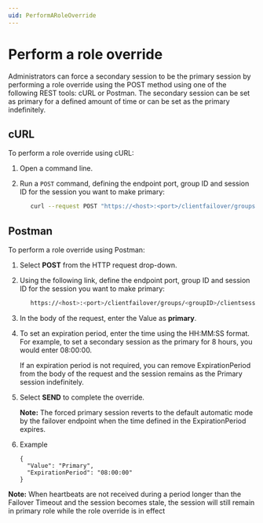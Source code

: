 ```yaml
---
uid: PerformARoleOverride
---
```


# Perform a role override

Administrators can force a secondary session to be the primary session by performing a role override using the POST method using one of the following REST tools: cURL or Postman. The secondary session can be set as primary for a defined amount of time or can be set as the primary indefinitely.

## cURL

To perform a role override using cURL:

1. Open a command line.

2. Run a `POST` command, defining the endpoint port, group ID and session ID for the session you want to make primary:

   ```bash
      curl --request POST "https://<host>:<port>/clientfailover/groups/<groupID>/clientsessions/<sessionID>/roleoverride" --data-raw "{"Value": "Primary"}"
      ```
## Postman

To perform a role override using Postman:

1. Select **POST** from the HTTP request drop-down.

2. Using the following link, define the endpoint port, group ID and session ID for the session you want to make primary:

   ```bash
      https://<host>:<port>/clientfailover/groups/<groupID>/clientsessions/<sessionID>/roleoverride
      ```

3. In the body of the request, enter the Value as **primary**.

4. To set an expiration period, enter the time using the HH:MM:SS format. For example, to set a secondary session as the primary for 8 hours, you would enter 08:00:00.

   If an expiration period is not required, you can remove ExpirationPeriod from the body of the request and the session remains as the Primary session indefinitely.

5. Select **SEND** to complete the override. 

   **Note:** The forced primary session reverts to the default automatic mode by the failover endpoint when the time defined in the ExpirationPeriod expires.
 
6. Example
   ``` 
   {
     "Value": "Primary",
     "ExpirationPeriod": "08:00:00"
   }
   ```

**Note:** When heartbeats are not received during a period longer than the Failover Timeout and the session becomes stale, the session will still remain in primary role while the role override is in effect
